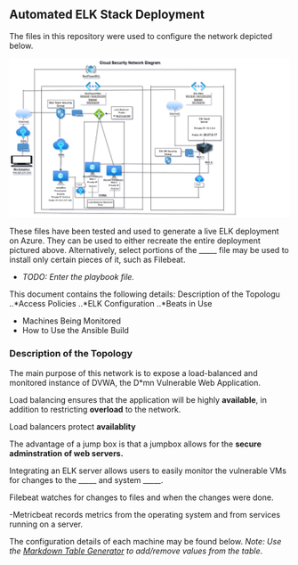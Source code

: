 ## Automated ELK Stack Deployment

The files in this repository were used to configure the network depicted below.

![Cloud Security Network Diagram](https://github.com/RayCyr/Project_1/blob/main/Project_1/Cloud_Security_Project/Cloud_Security_Network_Diagram/Cloud%20Sec%20Network%20Diagram.drawio.png)

These files have been tested and used to generate a live ELK deployment on Azure. They can be used to either recreate the entire deployment pictured above. Alternatively, select portions of the _____ file may be used to install only certain pieces of it, such as Filebeat.

  - _TODO: Enter the playbook file._

This document contains the following details:
Description of the Topologu
..*Access Policies
..*ELK Configuration
..*Beats in Use
  - Machines Being Monitored
- How to Use the Ansible Build


### Description of the Topology

The main purpose of this network is to expose a load-balanced and monitored instance of DVWA, the D*mn Vulnerable Web Application.

Load balancing ensures that the application will be highly **available**, in addition to restricting **overload** to the network.

Load balancers protect **availablity** 

The advantage of a jump box is that a jumpbox allows for the **secure adminstration of web servers.**  

Integrating an ELK server allows users to easily monitor the vulnerable VMs for changes to the _____ and system _____.

Filebeat watches for changes to files and when the changes were done.

-Metricbeat records metrics from the operating system and from services running on a server.

The configuration details of each machine may be found below.
_Note: Use the [Markdown Table Generator](http://www.tablesgenerator.com/markdown_tables) to add/remove values from the table_.


